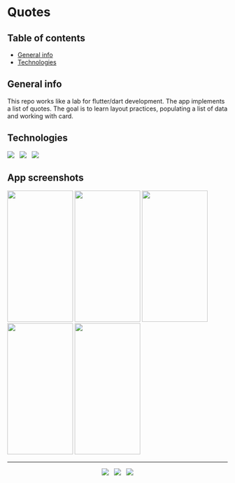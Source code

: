 # Quotes


## Table of contents
* [General info](#general-info)
* [Technologies](#technologies)



## General info
This repo works like a lab for flutter/dart development. The app implements a list of quotes. The goal is to learn layout practices, populating a list of data and working with card.


## Technologies

<p>
  <img src="https://img.shields.io/badge/Dart-Flutter-02569B?style=for-the-badge&logo=flutter&logoColor=white" />&nbsp;&nbsp;
  <img src="https://img.shields.io/badge/Android%20Studio-Android-3DDC84?style=for-the-badge&logo=android&logoColor=white" />&nbsp;&nbsp;
  <img src="https://img.shields.io/badge/Build%20Tool-Gradle-02303A?style=for-the-badge&logo=gradle&logoColor=white" />&nbsp;&nbsp;
</p>


## App screenshots
<kbd><img src="https://user-images.githubusercontent.com/5893219/139925317-0825af01-f9e0-4f70-89ec-cd95177dd812.png" width="150" height="300"></kbd>
<kbd><img src="https://user-images.githubusercontent.com/5893219/139925318-33ee1835-5401-4327-ad10-3e504cf78250.png" width="150" height="300"></kbd>
<kbd><img src="https://user-images.githubusercontent.com/5893219/139925310-04f6cdc0-b891-4db4-8bef-9bd0aae29e44.png" width="150" height="300"></kbd>
<kbd><img src="https://user-images.githubusercontent.com/5893219/139925314-5af08112-392d-40ad-85f9-76514fcc48ca.png" width="150" height="300"></kbd>
<kbd><img src="https://user-images.githubusercontent.com/5893219/139925315-dacc1a98-8998-45d6-8f0c-fe77b434d9b6.png" width="150" height="300"></kbd>


<!-- FOOTER (Author / Visit My Online Resume / Download My PDF Resume) -->
<hr>
<p align='center'>
  <a href="#"><img src="https://img.shields.io/badge/author-%C2%A9%20Siomara%20Cintia%20Pantarotto.%20All%20rights%20reserved.-008080?style=social"></a>&nbsp;&nbsp;
  <a href="https://siomara.com.br/"><img src="https://img.shields.io/badge/visit-My Online Resume-008080?style=social"></a>&nbsp;&nbsp;
  <a href="https://siomara.com.br/ResumePANTAROTTO.pdf"><img src="https://img.shields.io/badge/download-My PDF Resume-008080?style=social"></a>
</p>
